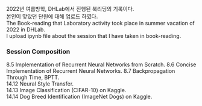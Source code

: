 2022년 여름방학, DHLab에서 진행된 북리딩의 기록이다.  
본인이 맞았던 단원에 대해 업로드 하였다.  
The Book-reading that Laboratory activity took place in summer vacation of 2022 in DHLab.  
I upload ipynb file about the session that I have taken in book-reading.  

### Session Composition
8.5 Implementation of Recurrent Neural Networks from Scratch. 
8.6 Concise Implementation of Recurrent Neural Networks. 
8.7 Backpropagation Through Time, BPTT.  
14.12 Neural Style Transfer.  
14.13 Image Classification (CIFAR-10) on Kaggle.  
14.14 Dog Breed Identification (ImageNet Dogs) on Kaggle. 
